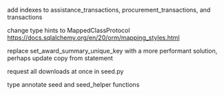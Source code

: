 add indexes to assistance_transactions, procurement_transactions, and transactions

change type hints to MappedClassProtocol
https://docs.sqlalchemy.org/en/20/orm/mapping_styles.html


replace set_award_summary_unique_key with a more performant solution, perhaps
update copy from statement

request all downloads at once in seed.py

type annotate seed and seed_helper functions